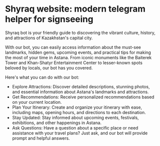 # Shyraq website: modern telegram helper for signseeing

Shyraq bot is your friendly guide to discovering the vibrant culture, history, and attractions of Kazakhstan's capital city.

With our bot, you can easily access information about the must-see landmarks, hidden gems, upcoming events, and practical tips for making the most of your time in Astana. From iconic monuments like the Baiterek Tower and Khan-Shatyr Entertainment Center to lesser-known spots beloved by locals, our bot has you covered.

Here's what you can do with our bot:

- Explore Attractions: Discover detailed descriptions, stunning photos, and essential information about Astana's landmarks and attractions.
- Get Recommendations: Receive personalized recommendations based on your current location.
- Plan Your Itinerary: Create and organize your itinerary with ease, including maps, opening hours, and directions to each destination.
- Stay Updated: Stay informed about upcoming events, festivals, exhibitions, and other happenings in Astana.
- Ask Questions: Have a question about a specific place or need assistance with your travel plans? Just ask, and our bot will provide prompt and helpful answers.
